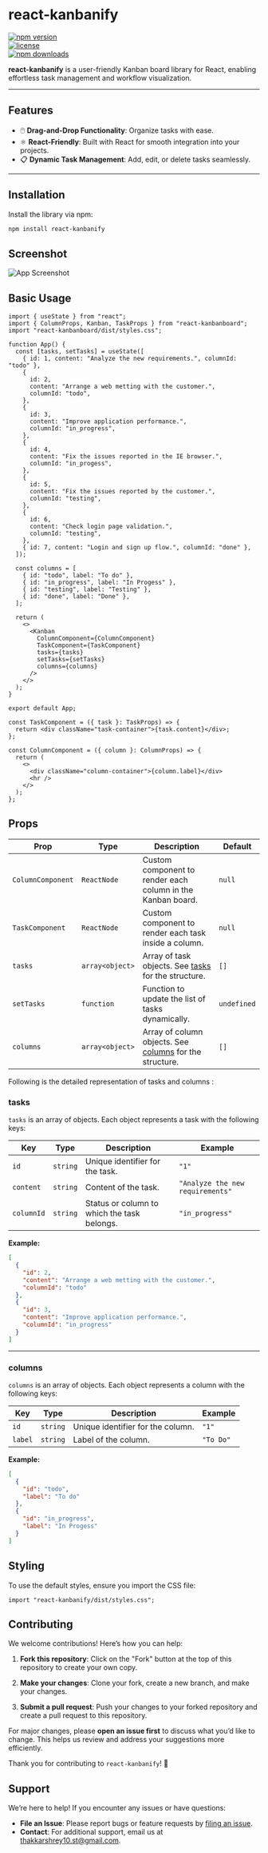 # react-kanbanify

[![npm version](https://img.shields.io/npm/v/react-kanbanify.svg)](https://www.npmjs.com/package/react-kanbanify)  
[![license](https://img.shields.io/npm/l/react-kanbanify.svg)](LICENSE)  
[![npm downloads](https://img.shields.io/npm/dm/react-kanbanify.svg)](https://www.npmjs.com/package/react-kanbanify)

**react-kanbanify** is a user-friendly Kanban board library for React, enabling effortless task management and workflow visualization.

---

## **Features**

- 🖱️ **Drag-and-Drop Functionality**: Organize tasks with ease.
- ⚛️ **React-Friendly**: Built with React for smooth integration into your projects.
- 📋 **Dynamic Task Management**: Add, edit, or delete tasks seamlessly.

---

## **Installation**

Install the library via npm:

```bash
npm install react-kanbanify
```

## **Screenshot**

![App Screenshot](assets/react-kanbanify.png)

## **Basic Usage**

```tsx
import { useState } from "react";
import { ColumnProps, Kanban, TaskProps } from "react-kanbanboard";
import "react-kanbanboard/dist/styles.css";

function App() {
  const [tasks, setTasks] = useState([
    { id: 1, content: "Analyze the new requirements.", columnId: "todo" },
    {
      id: 2,
      content: "Arrange a web metting with the customer.",
      columnId: "todo",
    },
    {
      id: 3,
      content: "Improve application performance.",
      columnId: "in_progress",
    },
    {
      id: 4,
      content: "Fix the issues reported in the IE browser.",
      columnId: "in_progess",
    },
    {
      id: 5,
      content: "Fix the issues reported by the customer.",
      columnId: "testing",
    },
    {
      id: 6,
      content: "Check login page validation.",
      columnId: "testing",
    },
    { id: 7, content: "Login and sign up flow.", columnId: "done" },
  ]);

  const columns = [
    { id: "todo", label: "To do" },
    { id: "in_progress", label: "In Progess" },
    { id: "testing", label: "Testing" },
    { id: "done", label: "Done" },
  ];

  return (
    <>
      <Kanban
        ColumnComponent={ColumnComponent}
        TaskComponent={TaskComponent}
        tasks={tasks}
        setTasks={setTasks}
        columns={columns}
      />
    </>
  );
}

export default App;
```

```tsx
const TaskComponent = ({ task }: TaskProps) => {
  return <div className="task-container">{task.content}</div>;
};
```

```tsx
const ColumnComponent = ({ column }: ColumnProps) => {
  return (
    <>
      <div className="column-container">{column.label}</div>
      <hr />
    </>
  );
};
```

## **Props**

| Prop              | Type            | Description                                                         | Default     |
| ----------------- | --------------- | ------------------------------------------------------------------- | ----------- |
| `ColumnComponent` | `ReactNode`     | Custom component to render each column in the Kanban board.         | `null`      |
| `TaskComponent`   | `ReactNode`     | Custom component to render each task inside a column.               | `null`      |
| `tasks`           | `array<object>` | Array of task objects. See [tasks](#tasks) for the structure.       | `[]`        |
| `setTasks`        | `function`      | Function to update the list of tasks dynamically.                   | `undefined` |
| `columns`         | `array<object>` | Array of column objects. See [columns](#columns) for the structure. | `[]`        |

Following is the detailed representation of tasks and columns :

### tasks

`tasks` is an array of objects. Each object represents a task with the following keys:

| Key        | Type     | Description                                 | Example                          |
| ---------- | -------- | ------------------------------------------- | -------------------------------- |
| `id`       | `string` | Unique identifier for the task.             | `"1"`                            |
| `content`  | `string` | Content of the task.                        | `"Analyze the new requirements"` |
| `columnId` | `string` | Status or column to which the task belongs. | `"in_progress"`                  |

**Example:**

```json
[
  {
    "id": 2,
    "content": "Arrange a web metting with the customer.",
    "columnId": "todo"
  },
  {
    "id": 3,
    "content": "Improve application performance.",
    "columnId": "in_progress"
  }
]
```

---

### columns

`columns` is an array of objects. Each object represents a column with the following keys:

| Key     | Type     | Description                       | Example   |
| ------- | -------- | --------------------------------- | --------- |
| `id`    | `string` | Unique identifier for the column. | `"1"`     |
| `label` | `string` | Label of the column.              | `"To Do"` |

**Example:**

```json
[
  {
    "id": "todo",
    "label": "To do"
  },
  {
    "id": "in_progress",
    "label": "In Progess"
  }
]
```

## **Styling**

To use the default styles, ensure you import the CSS file:

```tsx
import "react-kanbanify/dist/styles.css";
```

## **Contributing**

We welcome contributions! Here’s how you can help:

1. **Fork this repository**: Click on the "Fork" button at the top of this repository to create your own copy.

2. **Make your changes**: Clone your fork, create a new branch, and make your changes.

3. **Submit a pull request**: Push your changes to your forked repository and create a pull request to this repository.

For major changes, please **open an issue first** to discuss what you’d like to change. This helps us review and address your suggestions more efficiently.

Thank you for contributing to `react-kanbanify`! 💙

## **Support**

We’re here to help! If you encounter any issues or have questions:

- **File an Issue**: Please report bugs or feature requests by [filing an issue](https://github.com/thakkarshrey/react-kanbanboard/issues).
- **Contact**: For additional support, email us at [thakkarshrey10.st@gmail.com](mailto:thakkarshrey10.st@gmail.com).
